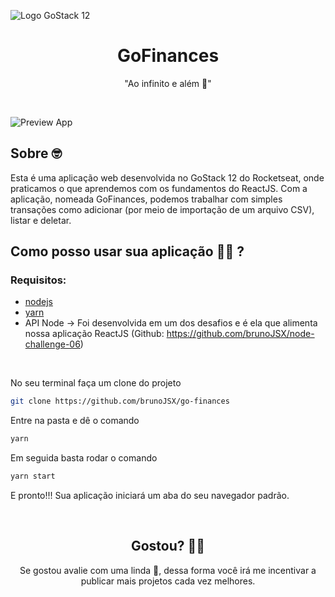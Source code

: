 ![Logo GoStack 12](https://i.imgur.com/UuhPCqe.png)

<h1 align="center">
  GoFinances
</h1>

<div align="center">
 "Ao infinito e além 🚀"
</div>

&nbsp;

![Preview App](https://i.imgur.com/jRye95B.gif)

## Sobre 🤓

Esta é uma aplicação web desenvolvida no GoStack 12 do Rocketseat, onde praticamos o que aprendemos com os fundamentos do ReactJS. Com a aplicação, nomeada GoFinances, podemos trabalhar com simples transações como adicionar (por meio de importação de um arquivo CSV), listar e deletar.

## Como posso usar sua aplicação 🔧🆙 ?

### Requisitos:

- [nodejs](https://nodejs.org/en/)
- [yarn](https://yarnpkg.com/)
- API Node -> Foi desenvolvida em um dos desafios e é ela que alimenta nossa aplicação ReactJS (Github: https://github.com/brunoJSX/node-challenge-06)

&nbsp;

No seu terminal faça um clone do projeto

```bash
git clone https://github.com/brunoJSX/go-finances
```

Entre na pasta e dê o comando

```bash
yarn
```

Em seguida basta rodar o comando

```bash
yarn start
```

E pronto!!! Sua aplicação iniciará um aba do seu navegador padrão.

&nbsp;

<h2 align="center">
 Gostou? 🥳🚀
</h2>

<div align="center">
 Se gostou avalie com uma linda 🌟, dessa forma você irá me incentivar a publicar mais projetos cada vez melhores.
</div>
